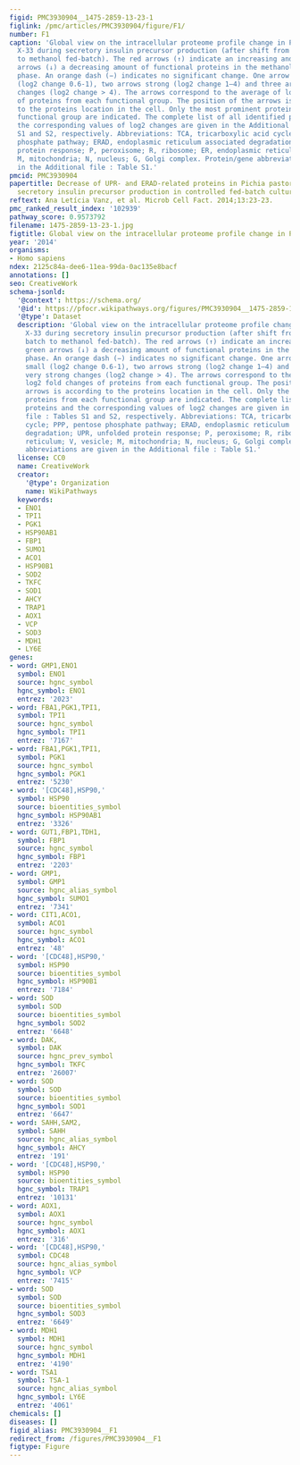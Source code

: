 ```yaml
---
figid: PMC3930904__1475-2859-13-23-1
figlink: /pmc/articles/PMC3930904/figure/F1/
number: F1
caption: 'Global view on the intracellular proteome profile change in P. pastoris
  X-33 during secretory insulin precursor production (after shift from glycerol batch
  to methanol fed-batch). The red arrows (↑) indicate an increasing and the green
  arrows (↓) a decreasing amount of functional proteins in the methanol fed-batch
  phase. An orange dash (−) indicates no significant change. One arrow indicates small
  (log2 change 0.6-1), two arrows strong (log2 change 1–4) and three arrows very strong
  changes (log2 change > 4). The arrows correspond to the average of log2 fold changes
  of proteins from each functional group. The position of the arrows is according
  to the proteins location in the cell. Only the most prominent proteins from each
  functional group are indicated. The complete list of all identified proteins and
  the corresponding values of log2 changes are given in the Additional file : Tables
  S1 and S2, respectively. Abbreviations: TCA, tricarboxylic acid cycle; PPP, pentose
  phosphate pathway; ERAD, endoplasmic reticulum associated degradation; UPR, unfolded
  protein response; P, peroxisome; R, ribosome; ER, endoplasmic reticulum; V, vesicle;
  M, mitochondria; N, nucleus; G, Golgi complex. Protein/gene abbreviations are given
  in the Additional file : Table S1.'
pmcid: PMC3930904
papertitle: Decrease of UPR- and ERAD-related proteins in Pichia pastoris during methanol-induced
  secretory insulin precursor production in controlled fed-batch cultures.
reftext: Ana Letícia Vanz, et al. Microb Cell Fact. 2014;13:23-23.
pmc_ranked_result_index: '102939'
pathway_score: 0.9573792
filename: 1475-2859-13-23-1.jpg
figtitle: Global view on the intracellular proteome profile change in P
year: '2014'
organisms:
- Homo sapiens
ndex: 2125c84a-dee6-11ea-99da-0ac135e8bacf
annotations: []
seo: CreativeWork
schema-jsonld:
  '@context': https://schema.org/
  '@id': https://pfocr.wikipathways.org/figures/PMC3930904__1475-2859-13-23-1.html
  '@type': Dataset
  description: 'Global view on the intracellular proteome profile change in P. pastoris
    X-33 during secretory insulin precursor production (after shift from glycerol
    batch to methanol fed-batch). The red arrows (↑) indicate an increasing and the
    green arrows (↓) a decreasing amount of functional proteins in the methanol fed-batch
    phase. An orange dash (−) indicates no significant change. One arrow indicates
    small (log2 change 0.6-1), two arrows strong (log2 change 1–4) and three arrows
    very strong changes (log2 change > 4). The arrows correspond to the average of
    log2 fold changes of proteins from each functional group. The position of the
    arrows is according to the proteins location in the cell. Only the most prominent
    proteins from each functional group are indicated. The complete list of all identified
    proteins and the corresponding values of log2 changes are given in the Additional
    file : Tables S1 and S2, respectively. Abbreviations: TCA, tricarboxylic acid
    cycle; PPP, pentose phosphate pathway; ERAD, endoplasmic reticulum associated
    degradation; UPR, unfolded protein response; P, peroxisome; R, ribosome; ER, endoplasmic
    reticulum; V, vesicle; M, mitochondria; N, nucleus; G, Golgi complex. Protein/gene
    abbreviations are given in the Additional file : Table S1.'
  license: CC0
  name: CreativeWork
  creator:
    '@type': Organization
    name: WikiPathways
  keywords:
  - ENO1
  - TPI1
  - PGK1
  - HSP90AB1
  - FBP1
  - SUMO1
  - ACO1
  - HSP90B1
  - SOD2
  - TKFC
  - SOD1
  - AHCY
  - TRAP1
  - AOX1
  - VCP
  - SOD3
  - MDH1
  - LY6E
genes:
- word: GMP1,ENO1
  symbol: ENO1
  source: hgnc_symbol
  hgnc_symbol: ENO1
  entrez: '2023'
- word: FBA1,PGK1,TPI1,
  symbol: TPI1
  source: hgnc_symbol
  hgnc_symbol: TPI1
  entrez: '7167'
- word: FBA1,PGK1,TPI1,
  symbol: PGK1
  source: hgnc_symbol
  hgnc_symbol: PGK1
  entrez: '5230'
- word: '[CDC48],HSP90,'
  symbol: HSP90
  source: bioentities_symbol
  hgnc_symbol: HSP90AB1
  entrez: '3326'
- word: GUT1,FBP1,TDH1,
  symbol: FBP1
  source: hgnc_symbol
  hgnc_symbol: FBP1
  entrez: '2203'
- word: GMP1,
  symbol: GMP1
  source: hgnc_alias_symbol
  hgnc_symbol: SUMO1
  entrez: '7341'
- word: CIT1,ACO1,
  symbol: ACO1
  source: hgnc_symbol
  hgnc_symbol: ACO1
  entrez: '48'
- word: '[CDC48],HSP90,'
  symbol: HSP90
  source: bioentities_symbol
  hgnc_symbol: HSP90B1
  entrez: '7184'
- word: SOD
  symbol: SOD
  source: bioentities_symbol
  hgnc_symbol: SOD2
  entrez: '6648'
- word: DAK,
  symbol: DAK
  source: hgnc_prev_symbol
  hgnc_symbol: TKFC
  entrez: '26007'
- word: SOD
  symbol: SOD
  source: bioentities_symbol
  hgnc_symbol: SOD1
  entrez: '6647'
- word: SAHH,SAM2,
  symbol: SAHH
  source: hgnc_alias_symbol
  hgnc_symbol: AHCY
  entrez: '191'
- word: '[CDC48],HSP90,'
  symbol: HSP90
  source: bioentities_symbol
  hgnc_symbol: TRAP1
  entrez: '10131'
- word: AOX1,
  symbol: AOX1
  source: hgnc_symbol
  hgnc_symbol: AOX1
  entrez: '316'
- word: '[CDC48],HSP90,'
  symbol: CDC48
  source: hgnc_alias_symbol
  hgnc_symbol: VCP
  entrez: '7415'
- word: SOD
  symbol: SOD
  source: bioentities_symbol
  hgnc_symbol: SOD3
  entrez: '6649'
- word: MDH1
  symbol: MDH1
  source: hgnc_symbol
  hgnc_symbol: MDH1
  entrez: '4190'
- word: TSA1
  symbol: TSA-1
  source: hgnc_alias_symbol
  hgnc_symbol: LY6E
  entrez: '4061'
chemicals: []
diseases: []
figid_alias: PMC3930904__F1
redirect_from: /figures/PMC3930904__F1
figtype: Figure
---
```

